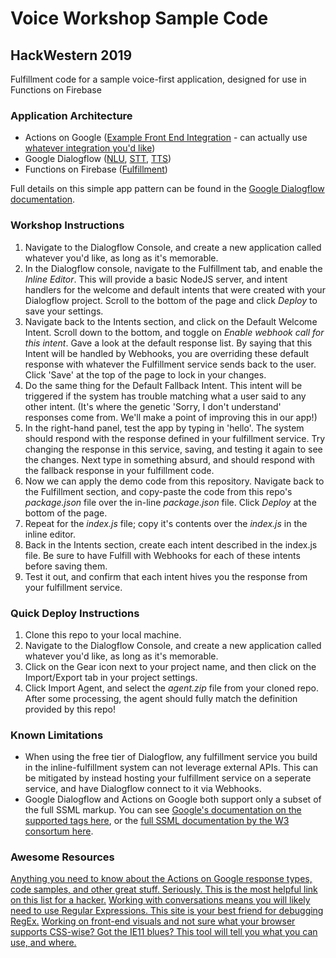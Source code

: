 # Voice Workshop Sample Code

## HackWestern 2019

Fulfillment code for a sample voice-first application, designed for use in Functions on Firebase


### Application Architecture

* Actions on Google ([Example Front End Integration](https://dialogflow.com/docs/integrations/actions/integration) - can actually use [whatever integration you'd like](https://cloud.google.com/dialogflow/docs/integrations/))
* Google Dialogflow ([NLU](https://en.wikipedia.org/wiki/Natural-language_understanding), [STT](https://en.wikipedia.org/wiki/Speech_recognition), [TTS](https://en.wikipedia.org/wiki/Speech_synthesis))
* Functions on Firebase ([Fulfillment](https://cloud.google.com/dialogflow/docs/fulfillment-configure))

Full details on this simple app pattern can be found in the [Google Dialogflow documentation](https://cloud.google.com/dialogflow/docs/fulfillment-overview).


### Workshop Instructions

1. Navigate to the Dialogflow Console, and create a new application called whatever you'd like, as long as it's memorable.
2. In the Dialogflow console, navigate to the Fulfillment tab, and enable the _Inline Editor_. This will provide a basic NodeJS server, and intent handlers for the welcome and default intents that were created with your Dialogflow project. Scroll to the bottom of the page and click _Deploy_ to save your settings.
3. Navigate back to the Intents section, and click on the Default Welcome Intent. Scroll down to the bottom, and toggle on _Enable webhook call for this intent_. Gave a look at the default response list. By saying that this Intent will be handled by Webhooks, you are overriding these default response with whatever the Fulfillment service sends back to the user. Click 'Save' at the top of the page to lock in your changes.
4. Do the same thing for the Default Fallback Intent. This intent will be triggered if the system has trouble matching what a user said to any other intent. (It's where the genetic 'Sorry, I don't understand' responses come from. We'll make a point of improving this in our app!)
5. In the right-hand panel, test the app by typing in 'hello'. The system should respond with the response defined in your fulfillment service. Try changing the response in this service, saving, and testing it again to see the changes. Next type in something absurd, and should respond with the fallback response in your fulfillment code.
6. Now we can apply the demo code from this repository. Navigate back to the Fulfillment section, and copy-paste the code from this repo's *package.json* file over the in-line *package.json* file. Click _Deploy_ at the bottom of the page.
7. Repeat for the *index.js* file; copy it's contents over the *index.js* in the inline editor.
8. Back in the Intents section, create each intent described in the index.js file. Be sure to have Fulfill with Webhooks for each of these intents before saving them.
9. Test it out, and confirm that each intent hives you the response from your fulfillment service.

### Quick Deploy Instructions

1. Clone this repo to your local machine.
2. Navigate to the Dialogflow Console, and create a new application called whatever you'd like, as long as it's memorable.
3. Click on the Gear icon next to your project name, and then click on the Import/Export tab in your project settings.
4. Click Import Agent, and select the *agent.zip* file from your cloned repo. After some processing, the agent should fully match the definition provided by this repo!

### Known Limitations

* When using the free tier of Dialogflow, any fulfillment service you build in the inline-fulfillment system can not leverage external APIs. This can be mitigated by instead hosting your fulfillment service on a seperate service, and have Dialogflow connect to it via Webhooks.
* Google Dialogflow and Actions on Google both support only a subset of the full SSML markup. You can see [Google's documentation on the supported tags here](https://developers.google.com/assistant/actions/reference/ssml), or the [full SSML documentation by the W3 consortum here](https://www.w3.org/TR/speech-synthesis11/).

### Awesome Resources

[Anything you need to know about the Actions on Google response types, code samples, and other great stuff. Seriously. This is the most helpful link on this list for a hacker.](https://developers.google.com/assistant/conversational/responses#suggestion_chips)
[Working with conversations means you will likely need to use Regular Expressions. This site is your best friend for debugging RegEx.](https://regexr.com/)
[Working on front-end visuals and not sure what your browser supports CSS-wise? Got the IE11 blues? This tool will tell you what you can use, and where.](https://caniuse.com/)
